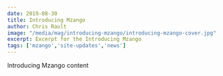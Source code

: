 ```yaml
---
date: 2019-08-30
title: Introducing Mzango
author: Chris Rault
image: "/media/mag/introducing-mzango/introducing-mzango-cover.jpg"
excerpt: Excerpt for the Introducing Mzango
tags: ['mzango','site-updates','news']
---
```

Introducing Mzango content